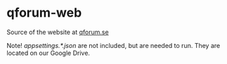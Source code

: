 # qforum-web
Source of the website at [qforum.se](http://qforum-web.azurewebsites.net)

Note! _appsettings.*.json_ are not included, but are needed to run. They are located on our Google Drive.